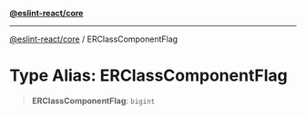 [**@eslint-react/core**](../README.md)

***

[@eslint-react/core](../README.md) / ERClassComponentFlag

# Type Alias: ERClassComponentFlag

> **ERClassComponentFlag**: `bigint`

